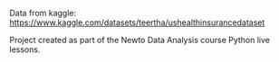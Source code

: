 Data from kaggle: https://www.kaggle.com/datasets/teertha/ushealthinsurancedataset

Project created as part of the Newto Data Analysis course Python live lessons.
